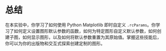 # 总结

在本实验中，你学习了如何使用 Python Matplotlib 即时自定义 `.rcParams`。你学习了如何定义设置图形默认参数的函数，如何为特定图形自定义默认参数，如何创建子图，如何显示图形，以及如何将默认参数重置为其原始值。掌握这些技能后，你可以为你的出版物和交互式探索创建定制的图形。
